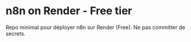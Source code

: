 # n8n on Render - Free tier
Repo minimal pour déployer n8n sur Render (Free).
Ne pas committer de secrets.